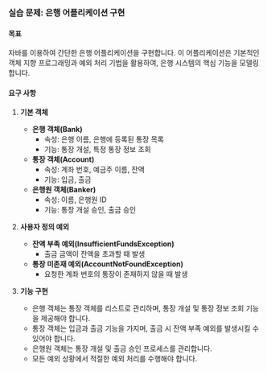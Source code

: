 ### 실습 문제: 은행 어플리케이션 구현

#### 목표
자바를 이용하여 간단한 은행 어플리케이션을 구현합니다. 이 어플리케이션은 기본적인 객체 지향 프로그래밍과 예외 처리 기법을 활용하여, 은행 시스템의 핵심 기능을 모델링합니다.

#### 요구 사항

1. **기본 객체**
   - **은행 객체(Bank)**
     - 속성: 은행 이름, 은행에 등록된 통장 목록
     - 기능: 통장 개설, 특정 통장 정보 조회
   - **통장 객체(Account)**
     - 속성: 계좌 번호, 예금주 이름, 잔액
     - 기능: 입금, 출금
   - **은행원 객체(Banker)**
     - 속성: 이름, 은행원 ID
     - 기능: 통장 개설 승인, 출금 승인

2. **사용자 정의 예외**
   - **잔액 부족 예외(InsufficientFundsException)**
     - 출금 금액이 잔액을 초과할 때 발생
   - **통장 미존재 예외(AccountNotFoundException)**
     - 요청한 계좌 번호의 통장이 존재하지 않을 때 발생

3. **기능 구현**
   - 은행 객체는 통장 객체를 리스트로 관리하며, 통장 개설 및 통장 정보 조회 기능을 제공해야 합니다.
   - 통장 객체는 입금과 출금 기능을 가지며, 출금 시 잔액 부족 예외를 발생시킬 수 있어야 합니다.
   - 은행원 객체는 통장 개설 및 출금 승인 프로세스를 관리합니다.
   - 모든 예외 상황에서 적절한 예외 처리를 수행해야 합니다.


